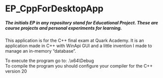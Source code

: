 # EP_CppForDesktopApp
##### The initials EP in any repository stand for Educational Project. These are course projects and personal experiments for learning.

This application is for the C++ final exam at Quark Academy. 
It is an application made in C++ with WinApi GUI and a little invention I made to manage an in-memory “database”.

To execute the program go to: .\x64\Debug  
To compile the program you should configure your compiler for the C++ version 20
